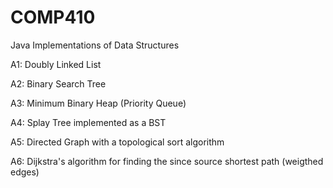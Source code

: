 # COMP410
Java Implementations of Data Structures

A1: Doubly Linked List

A2: Binary Search Tree

A3: Minimum Binary Heap (Priority Queue)

A4: Splay Tree implemented as a BST

A5: Directed Graph with a topological sort algorithm 

A6: Dijkstra's algorithm for finding the since source shortest path (weigthed edges)

